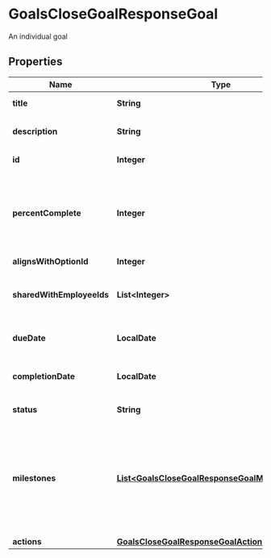 

# GoalsCloseGoalResponseGoal

An individual goal

## Properties

| Name | Type | Description | Notes |
|------------ | ------------- | ------------- | -------------|
|**title** | **String** | Title of the goal. |  [optional] |
|**description** | **String** | A description of the goal. |  [optional] |
|**id** | **Integer** | The id of the goal. |  [optional] |
|**percentComplete** | **Integer** | A percentage (1-100) that denotes how complete the goal is. |  [optional] |
|**alignsWithOptionId** | **Integer** |  |  [optional] |
|**sharedWithEmployeeIds** | **List&lt;Integer&gt;** | Ids of the employees that have access to this goal. |  [optional] |
|**dueDate** | **LocalDate** | The due date of the goal. |  [optional] |
|**completionDate** | **LocalDate** | The date the goal was completed. |  [optional] |
|**status** | **String** | The status of the goal. |  [optional] |
|**milestones** | [**List&lt;GoalsCloseGoalResponseGoalMilestonesInner&gt;**](GoalsCloseGoalResponseGoalMilestonesInner.md) | All milestones for the individual goal. This array will not exist if milestones are not selected for this goal. |  [optional] |
|**actions** | [**GoalsCloseGoalResponseGoalActions**](GoalsCloseGoalResponseGoalActions.md) |  |  [optional] |



